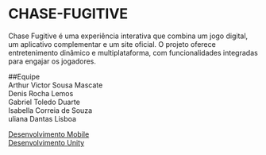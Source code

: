 # CHASE-FUGITIVE
Chase Fugitive é uma experiência interativa que combina um jogo digital, um aplicativo complementar e um site oficial. O projeto oferece entretenimento dinâmico e multiplataforma, com funcionalidades integradas para engajar os jogadores.


##Equipe<br>Arthur Victor Sousa Mascate<br>Denis Rocha Lemos<br>Gabriel Toledo Duarte<br>Isabella Correia de Souza<br>uliana Dantas Lisboa

<a href="https://github.com/Denis-Rocha/CHASE-FUGITIVE/wiki/Desenvolvimento-Mobile">Desenvolvimento Mobile</a> <br>
<a href="https://github.com/Denis-Rocha/CHASE-FUGITIVE/wiki/Desenvolvimento-Unity">Desenvolvimento Unity</a> <br>

